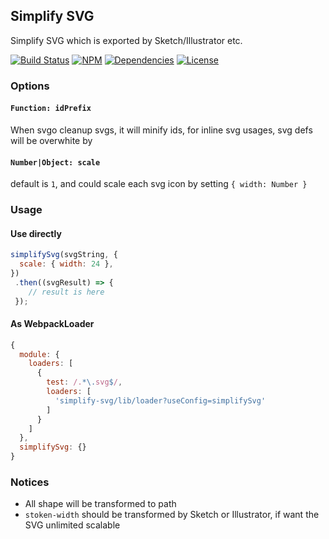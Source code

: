 ## Simplify SVG

Simplify SVG which is exported by Sketch/Illustrator etc.

[![Build Status](https://img.shields.io/travis/morlay/simplify-svg.svg?style=flat-square)](https://travis-ci.org/morlay/simplify-svg)
[![NPM](https://img.shields.io/npm/v/simplify-svg.svg?style=flat-square)](https://npmjs.org/package/simplify-svg)
[![Dependencies](https://img.shields.io/david/morlay/simplify-svg.svg?style=flat-square)](https://david-dm.org/morlay/simplify-svg)
[![License](https://img.shields.io/npm/l/simplify-svg.svg?style=flat-square)](https://npmjs.org/package/simplify-svg)

### Options

#### `Function: idPrefix`
When svgo cleanup svgs, it will minify ids, for inline svg usages, svg defs will be overwhite by 

#### `Number|Object: scale`
default is `1`, and could scale each svg icon by setting `{ width: Number }`

### Usage

#### Use directly
 
```js
simplifySvg(svgString, {
  scale: { width: 24 },
})
 .then((svgResult) => {
    // result is here
 });
```

#### As WebpackLoader

```js
{
  module: {
    loaders: [
      {
        test: /.*\.svg$/,
        loaders: [
          'simplify-svg/lib/loader?useConfig=simplifySvg'
        ]
      }
    ]
  },
  simplifySvg: {}
}
```

### Notices

* All shape will be transformed to path
* `stoken-width` should be transformed by Sketch or Illustrator, if want the SVG unlimited scalable